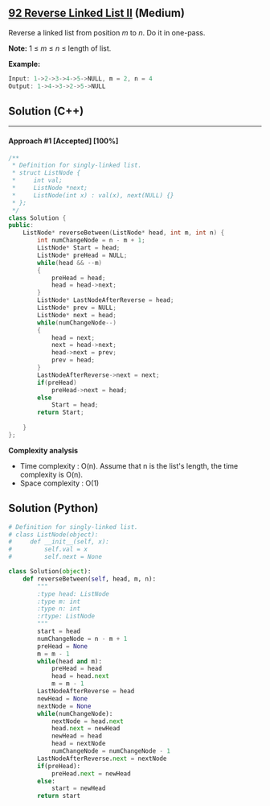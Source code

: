 ## [92 Reverse Linked List II](https://leetcode.com/problems/reverse-linked-list-ii/) (Medium)

Reverse a linked list from position *m* to *n*. Do it in one-pass.

**Note:** 1 ≤ *m* ≤ *n* ≤ length of list.

**Example:**

```c++
Input: 1->2->3->4->5->NULL, m = 2, n = 4
Output: 1->4->3->2->5->NULL
```

## Solution (C++)

------

#### Approach #1 [Accepted] [100%]

```c++
/**
 * Definition for singly-linked list.
 * struct ListNode {
 *     int val;
 *     ListNode *next;
 *     ListNode(int x) : val(x), next(NULL) {}
 * };
 */
class Solution {
public:
    ListNode* reverseBetween(ListNode* head, int m, int n) {
        int numChangeNode = n - m + 1;
        ListNode* Start = head;
        ListNode* preHead = NULL;
        while(head && --m)
        {
            preHead = head;
            head = head->next;
        }
        ListNode* LastNodeAfterReverse = head;
        ListNode* prev = NULL;
        ListNode* next = head;
        while(numChangeNode--)
        {
            head = next;
            next = head->next;
            head->next = prev;
            prev = head;
        }
        LastNodeAfterReverse->next = next;
        if(preHead)
            preHead->next = head;
        else
            Start = head;
        return Start;
               
    }
};
```

**Complexity analysis**

- Time complexity : O(n). Assume that n is the list's length, the time complexity is O(n).
- Space complexity : O(1)

## Solution (Python)

```python
# Definition for singly-linked list.
# class ListNode(object):
#     def __init__(self, x):
#         self.val = x
#         self.next = None

class Solution(object):
    def reverseBetween(self, head, m, n):
        """
        :type head: ListNode
        :type m: int
        :type n: int
        :rtype: ListNode
        """
        start = head
        numChangeNode = n - m + 1
        preHead = None
        m = m - 1
        while(head and m):
            preHead = head
            head = head.next
            m = m - 1
        LastNodeAfterReverse = head
        newHead = None
        nextNode = None
        while(numChangeNode):
            nextNode = head.next
            head.next = newHead
            newHead = head
            head = nextNode
            numChangeNode = numChangeNode - 1
        LastNodeAfterReverse.next = nextNode
        if(preHead):
            preHead.next = newHead
        else:
            start = newHead
        return start
```

